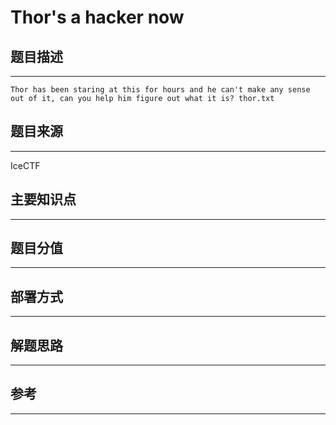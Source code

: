 # Thor's a hacker now

## 题目描述
---
```
Thor has been staring at this for hours and he can't make any sense out of it, can you help him figure out what it is? thor.txt
```

## 题目来源
---
IceCTF

## 主要知识点
---


## 题目分值
---


## 部署方式
---


## 解题思路
---


## 参考
---
